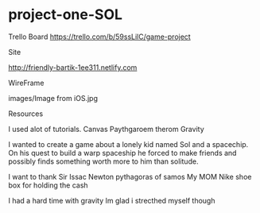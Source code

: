 # project-one-SOL

Trello Board https://trello.com/b/59ssLilC/game-project

Site

http://friendly-bartik-1ee311.netlify.com

WireFrame

images/Image from iOS.jpg

Resources 

I used alot of tutorials.
Canvas
Paythgaroem therom
Gravity




 I wanted to create a game about a lonely kid named Sol and a spacechip. On his quest to build a warp spaceship he forced to make friends and possibly finds something worth more to him than solitude.
 



I want to thank  Sir Issac Newton
  pythagoras of samos
  My MOM
  Nike shoe box for holding the cash
  
 I had a hard time with gravity
 Im glad i strecthed myself though